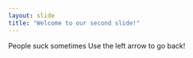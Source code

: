 ```yaml
---
layout: slide
title: "Welcome to our second slide!"
---
```

People suck sometimes
Use the left arrow to go back!
